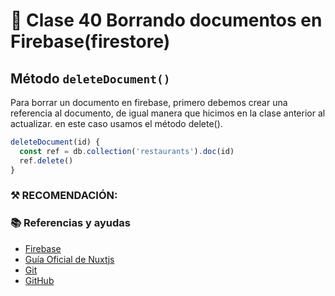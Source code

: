 # 📗 Clase 40 Borrando documentos en Firebase(firestore)

## Método `deleteDocument()`

Para borrar un documento en firebase, primero debemos crear una referencia al documento, de igual manera que hicimos en la clase anterior al actualizar. en este caso usamos el método delete().

```js
deleteDocument(id) {
  const ref = db.collection('restaurants').doc(id)
  ref.delete()
}
```

### ⚒️ RECOMENDACIÓN:

### 📚 Referencias y ayudas
- [Firebase](https://firebase.google.com/docs/projects/learn-more?hl=es)
- [Guía Oficial de Nuxtjs](https://nuxtjs.org/guide)
- [Git](https://www.git-scm.com/)
- [GitHub](https://github.com/)